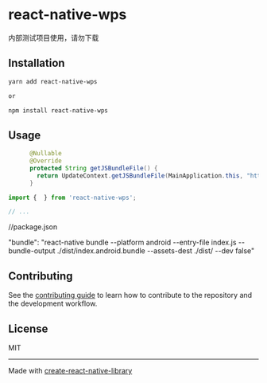 # react-native-wps

内部测试项目使用，请勿下载



## Installation

```sh
yarn add react-native-wps

or

npm install react-native-wps
```

## Usage

```java
      @Nullable
      @Override
      protected String getJSBundleFile() {
        return UpdateContext.getJSBundleFile(MainApplication.this, "http://192.168.1.2:9999", "11", getUseDeveloperSupport());
      }
```

```js
import {  } from 'react-native-wps';

// ...

```

//package.json

 "bundle": "react-native bundle --platform android --entry-file index.js --bundle-output ./dist/index.android.bundle --assets-dest ./dist/ --dev false"


## Contributing

See the [contributing guide](CONTRIBUTING.md) to learn how to contribute to the repository and the development workflow.

## License

MIT

---

Made with [create-react-native-library](https://github.com/callstack/react-native-builder-bob)
